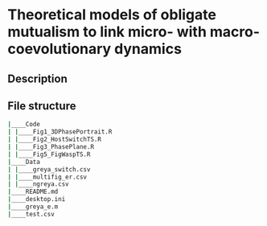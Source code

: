 # Theoretical models of obligate mutualism to link micro- with macro-coevolutionary dynamics

## Description

## File structure

```bash
|____Code
| |____Fig1_3DPhasePortrait.R
| |____Fig2_HostSwitchTS.R
| |____Fig3_PhasePlane.R
| |____Fig5_FigWaspTS.R
|____Data
| |____greya_switch.csv
| |____multifig_er.csv
| |____ngreya.csv
|____README.md
|____desktop.ini
|____greya_e.m
|____test.csv
```
